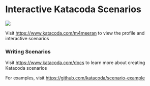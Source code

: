 # Interactive Katacoda Scenarios

[![](http://shields.katacoda.com/katacoda/m4meeran/count.svg)](https://www.katacoda.com/m4meeran "Get your profile on Katacoda.com")

Visit https://www.katacoda.com/m4meeran to view the profile and interactive scenarios

### Writing Scenarios
Visit https://www.katacoda.com/docs to learn more about creating Katacoda scenarios

For examples, visit https://github.com/katacoda/scenario-example
